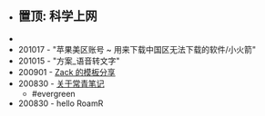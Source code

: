 - 置顶: 科学上网
    - 
- 
- 201017 - "苹果美区账号 ~ 用来下载中国区无法下载的软件/小火箭"
- 201015 - "方案_语音转文字"
- 200901 - [Zack 的模板分享](https://roamresearch.com/#/app/sharegraph/page/MeEYamlUK)
- 200830 - [关于常青笔记](https://notes.andymatuschak.org/Evergreen_notes?stackedNotes=z2ZAGQBHuJ2u9WrtAQHAEHcCZTtqpsGkAsrD1)
    - #evergreen
- 200830 - hello RoamR
